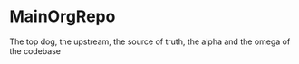 # MainOrgRepo
The top dog, the upstream, the source of truth, the alpha and the omega of the codebase
